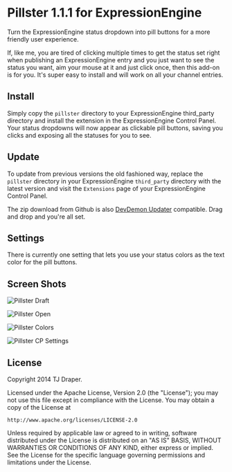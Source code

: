 # Pillster 1.1.1 for ExpressionEngine

Turn the ExpressionEngine status dropdown into pill buttons for a more friendly user experience.

If, like me, you are tired of clicking multiple times to get the status set right when publishing an ExpressionEngine entry and you just want to see the status you want, aim your mouse at it and just click once, then this add-on is for you. It's super easy to install and will work on all your channel entries.

## Install

Simply copy the `pillster` directory to your ExpressionEngine third_party directory and install the extension in the ExpressionEngine Control Panel. Your status dropdowns will now appear as clickable pill buttons, saving you clicks and exposing all the statuses for you to see.

## Update

To update from previous versions the old fashioned way, replace the `pillster` directory in your ExpressionEngine `third_party` directory with the latest version and visit the `Extensions` page of your ExpressionEngine Control Panel.

The zip download from Github is also [DevDemon Updater] compatible. Drag and drop and you're all set.

[DevDemon Updater]: http://www.devdemon.com/expressionengine-addons/updater

## Settings

There is currently one setting that lets you use your status colors as the text color for the pill buttons.

## Screen Shots

![Pillster Draft](http://buzzingpixelcreative.com/web-stuff/github/pillster/pillster-draft.jpg)

![Pillster Open](http://buzzingpixelcreative.com/web-stuff/github/pillster/pillster-open.jpg)

![Pillster Colors](http://buzzingpixelcreative.com/web-stuff/github/pillster/pillster-colors.jpg)

![Pillster CP Settings](http://buzzingpixelcreative.com/web-stuff/github/pillster/pillster-cp-settings.jpg)

## License

Copyright 2014 TJ Draper.

Licensed under the Apache License, Version 2.0 (the "License");
you may not use this file except in compliance with the License.
You may obtain a copy of the License at

	http://www.apache.org/licenses/LICENSE-2.0

Unless required by applicable law or agreed to in writing, software
distributed under the License is distributed on an "AS IS" BASIS,
WITHOUT WARRANTIES OR CONDITIONS OF ANY KIND, either express or implied.
See the License for the specific language governing permissions and
limitations under the License.